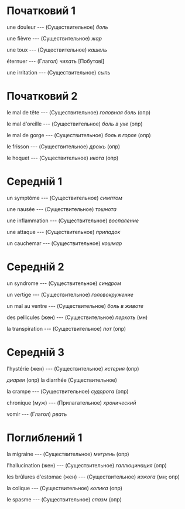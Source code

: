 # Початковий 1

une douleur --- (Существительное)
*боль*



une fièvre --- (Существительное)
*жар*



une toux --- (Существительное)
*кашель*



éternuer --- (Глагол)
*чихать* [Побутові]



une irritation --- (Существительное)
*сыпь*



# Початковий 2

le mal de tête --- (Существительное)
*головная боль* (опр)



le mal d'oreille --- (Существительное)
*боль в ухе* (опр)



le mal de gorge --- (Существительное)
*боль в горле* (опр)



le frisson --- (Существительное)
*дрожь* (опр)



le hoquet --- (Существительное)
*икота* (опр)



# Середній 1

un symptôme --- (Существительное)
*симптом*



une nausée --- (Существительное)
*тошнота*



une inflammation --- (Существительное)
*воспаление*



une attaque --- (Существительное)
*припадок*



un cauchemar --- (Существительное)
*кошмар*



# Середній 2

un syndrome --- (Существительное)
*синдром*



un vertige --- (Существительное)
*головокружение*



un mal au ventre --- (Существительное)
*боль в животе*



des pellicules (жен) --- (Существительное)
*перхоть* (мн)



la transpiration --- (Существительное)
*пот* (опр)



# Середній 3

l'hystérie (жен) --- (Существительное)
*истерия* (опр)



*диарея* (опр)
la diarrhée
(Существительное)



la crampe --- (Существительное)
*судорога* (опр)



chronique (муж) --- (Прилагательное)
*хронический*



vomir --- (Глагол)
*рвать*



# Поглиблений 1

la migraine --- (Существительное)
*мигрень* (опр)



l'hallucination (жен) --- (Существительное)
*галлюцинация* (опр)



les brûlures d'estomac (жен) --- (Существительное)
*изжога* (мн; опр)



la colique --- (Существительное)
*колика* (опр)



le spasme --- (Существительное)
*спазм* (опр)
